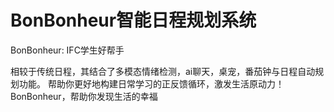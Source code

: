 # BonBonheur智能日程规划系统
BonBonheur: IFC学生好帮手

相较于传统日程，其结合了多模态情绪检测，ai聊天，桌宠，番茄钟与日程自动规划功能。
帮助你更好地构建日常学习的正反馈循环，激发生活原动力！BonBonheur，帮助你发现生活的幸福
